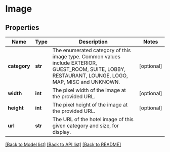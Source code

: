 # Image

## Properties
Name | Type | Description | Notes
------------ | ------------- | ------------- | -------------
**category** | **str** | The enumerated category of this image type. Common values include EXTERIOR, GUEST_ROOM, SUITE, LOBBY, RESTAURANT, LOUNGE, LOGO, MAP, MISC and UNKNOWN. | [optional] 
**width** | **int** | The pixel width of the image at the provided URL. | [optional] 
**height** | **int** | The pixel height of the image at the provided URL. | [optional] 
**url** | **str** | The URL of the hotel image of this given category and size, for display. | 

[[Back to Model list]](../README.md#documentation-for-models) [[Back to API list]](../README.md#documentation-for-api-endpoints) [[Back to README]](../README.md)


